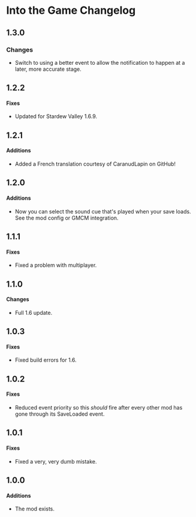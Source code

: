 ﻿# Into the Game Changelog

## 1.3.0
### Changes
* Switch to using a better event to allow the notification to happen at a later, more accurate stage.

## 1.2.2
#### Fixes
* Updated for Stardew Valley 1.6.9.

## 1.2.1
#### Additions
* Added a French translation courtesy of CaranudLapin on GitHub!

## 1.2.0
#### Additions
* Now you can select the sound cue that's played when your save loads. See the mod config or GMCM integration.

## 1.1.1
#### Fixes
* Fixed a problem with multiplayer.

## 1.1.0
#### Changes
* Full 1.6 update.

## 1.0.3
#### Fixes
* Fixed build errors for 1.6.

## 1.0.2
#### Fixes
* Reduced event priority so this *should* fire after every other mod has gone through its SaveLoaded event.

## 1.0.1
#### Fixes
* Fixed a very, very dumb mistake.

## 1.0.0
#### Additions
* The mod exists.
